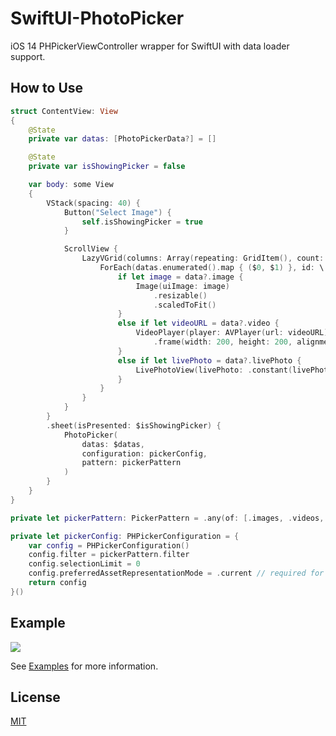 # SwiftUI-PhotoPicker
iOS 14 PHPickerViewController wrapper for SwiftUI with data loader support.

## How to Use

```swift
struct ContentView: View
{
    @State
    private var datas: [PhotoPickerData?] = []

    @State
    private var isShowingPicker = false

    var body: some View
    {
        VStack(spacing: 40) {
            Button("Select Image") {
                self.isShowingPicker = true
            }

            ScrollView {
                LazyVGrid(columns: Array(repeating: GridItem(), count: 2)) {
                    ForEach(datas.enumerated().map { ($0, $1) }, id: \.0) { i, data in
                        if let image = data?.image {
                            Image(uiImage: image)
                                .resizable()
                                .scaledToFit()
                        }
                        else if let videoURL = data?.video {
                            VideoPlayer(player: AVPlayer(url: videoURL))
                                .frame(width: 200, height: 200, alignment: .center)
                        }
                        else if let livePhoto = data?.livePhoto {
                            LivePhotoView(livePhoto: .constant(livePhoto))
                        }
                    }
                }
            }
        }
        .sheet(isPresented: $isShowingPicker) {
            PhotoPicker(
                datas: $datas,
                configuration: pickerConfig,
                pattern: pickerPattern
            )
        }
    }
}

private let pickerPattern: PickerPattern = .any(of: [.images, .videos, .livePhotos])

private let pickerConfig: PHPickerConfiguration = {
    var config = PHPickerConfiguration()
    config.filter = pickerPattern.filter
    config.selectionLimit = 0
    config.preferredAssetRepresentationMode = .current // required for video
    return config
}()
```

## Example

<img src="https://user-images.githubusercontent.com/138476/108079568-4c358e80-70b2-11eb-893d-4ea86970a562.gif">

See [Examples](Examples) for more information.

## License

[MIT](LICENSE)
